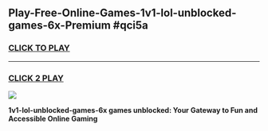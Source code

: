 
## Play-Free-Online-Games-1v1-lol-unblocked-games-6x-Premium #qci5a
<h3>
<a href="https://premium.freeplayer.one?title=1v1-lol-unblocked-games-6x&ref=8M">CLICK TO PLAY</a></h3>
<hr>

<h3>
<a href="https://premium.freeplayer.one?title=1v1-lol-unblocked-games-6x&ref=8M">CLICK 2 PLAY</a>
  
</h3>

<a href="https://premium.freeplayer.one?title=1v1-lol-unblocked-games-6x&ref=8M"><img src="https://clearcache.store/games.png"></a>


**1v1-lol-unblocked-games-6x games unblocked: Your Gateway to Fun and Accessible Online Gaming**
